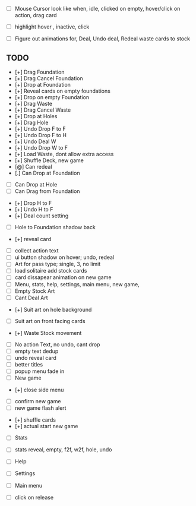 - [ ] Mouse Cursor look like when, idle, clicked on empty, hover/click on action, drag card
- [ ] highlight hover , inactive, click
- [ ] Figure out animations for, Deal, Undo deal, Redeal waste cards to stock


## TODO

- [+] Drag Foundation
- [+] Drag Cancel Foundation
- [+] Drop at Foundation
- [+] Reveal cards on empty foundations
- [+] Drop on empty Foundation
- [+] Drag Waste
- [+] Drag Cancel Waste
- [+] Drop at Holes
- [+] Drag Hole
- [+] Undo Drop F to F
- [+] Undo Drop F to H
- [+] Undo Deal W
- [+] Undo Drop W to F
- [+] Load Waste, dont allow extra access
- [+] Shuffle Deck, new game
- [@] Can redeal
- [.] Can Drop at Foundation
- [ ] Can Drop at Hole
- [ ] Can Drag from Foundation
- [+] Drop H to F
- [+] Undo H to F
- [+] Deal count setting


- [ ] Hole to Foundation shadow back
- [+] reveal card
- [ ] collect action text
- [ ] ui button shadow on hover; undo, redeal
- [ ] Art for pass type; single, 3, no limit
- [ ] load solitaire add stock cards
- [ ] card dissapear animation on new game
- [ ] Menu, stats, help, settings, main menu, new game, 
- [ ] Empty Stock Art
- [ ] Cant Deal Art
- [+] Suit art on hole background
- [ ] Suit art on front facing cards
- [+] Waste Stock movement
- [ ] No action Text, no undo, cant drop
- [ ] empty text dedup
- [ ] undo reveal card
- [ ] better titles
- [ ] popup menu fade in
- [ ] New game
- [+] close side menu
- [ ] confirm new game
- [ ] new game flash alert
- [+] shuffle cards
- [+] actual start new game
- [ ] Stats
- [ ] stats reveal, empty, f2f, w2f, hole, undo
- [ ] Help
- [ ] Settings
- [ ] Main menu

- [ ] click on release
